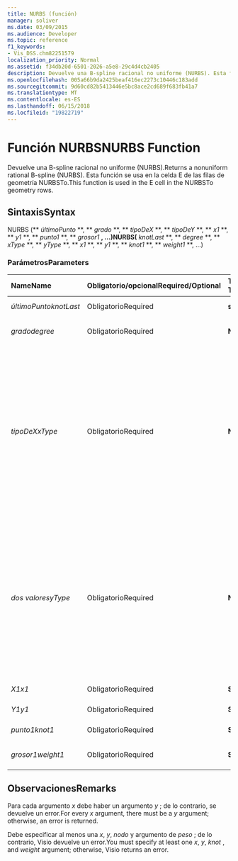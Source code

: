 ```yaml
---
title: NURBS (función)
manager: soliver
ms.date: 03/09/2015
ms.audience: Developer
ms.topic: reference
f1_keywords:
- Vis_DSS.chm82251579
localization_priority: Normal
ms.assetid: f34db20d-6501-2026-a5e8-29c4d4cb2405
description: Devuelve una B-spline racional no uniforme (NURBS). Esta función se usa en la celda E de las filas de geometría NURBSTo.
ms.openlocfilehash: 005a66b9da2425beaf416ec2273c10446c183add
ms.sourcegitcommit: 9d60cd82b5413446e5bc8ace2cd689f683fb41a7
ms.translationtype: MT
ms.contentlocale: es-ES
ms.lasthandoff: 06/15/2018
ms.locfileid: "19822719"
---
```

# <a name="nurbs-function"></a><span data-ttu-id="77b1b-104">Función NURBS</span><span class="sxs-lookup"><span data-stu-id="77b1b-104">NURBS Function</span></span>

<span data-ttu-id="77b1b-105">Devuelve una B-spline racional no uniforme (NURBS).</span><span class="sxs-lookup"><span data-stu-id="77b1b-105">Returns a nonuniform rational B-spline (NURBS).</span></span> <span data-ttu-id="77b1b-106">Esta función se usa en la celda E de las filas de geometría NURBSTo.</span><span class="sxs-lookup"><span data-stu-id="77b1b-106">This function is used in the E cell in the NURBSTo geometry rows.</span></span>
  
## <a name="syntax"></a><span data-ttu-id="77b1b-107">Sintaxis</span><span class="sxs-lookup"><span data-stu-id="77b1b-107">Syntax</span></span>

<span data-ttu-id="77b1b-108">NURBS (** *últimoPunto* **, ** *grado* **, ** *tipoDeX* **, ** *tipoDeY* **, ** *x1* **, ** *y1* **, ** *punto1* **, ** *grosor1* **, …)</span><span class="sxs-lookup"><span data-stu-id="77b1b-108">NURBS(** *knotLast* **, ** *degree* **, ** *xType* **, ** *yType* **, ** *x1* **, ** *y1* **, ** *knot1* **, ** *weight1* **, ...)</span></span> 
  
### <a name="parameters"></a><span data-ttu-id="77b1b-109">Parámetros</span><span class="sxs-lookup"><span data-stu-id="77b1b-109">Parameters</span></span>

|<span data-ttu-id="77b1b-110">**Name**</span><span class="sxs-lookup"><span data-stu-id="77b1b-110">**Name**</span></span>|<span data-ttu-id="77b1b-111">**Obligatorio/opcional**</span><span class="sxs-lookup"><span data-stu-id="77b1b-111">**Required/Optional**</span></span>|<span data-ttu-id="77b1b-112">**Tipo de datos**</span><span class="sxs-lookup"><span data-stu-id="77b1b-112">**Data Type**</span></span>|<span data-ttu-id="77b1b-113">**Descripción**</span><span class="sxs-lookup"><span data-stu-id="77b1b-113">**Description**</span></span>|
|:-----|:-----|:-----|:-----|
| <span data-ttu-id="77b1b-114">_últimoPunto_</span><span class="sxs-lookup"><span data-stu-id="77b1b-114">_knotLast_</span></span> <br/> |<span data-ttu-id="77b1b-115">Obligatorio</span><span class="sxs-lookup"><span data-stu-id="77b1b-115">Required</span></span>  <br/> |<span data-ttu-id="77b1b-116">**string**</span><span class="sxs-lookup"><span data-stu-id="77b1b-116">**string**</span></span> <br/> | <span data-ttu-id="77b1b-117">El último nodo.</span><span class="sxs-lookup"><span data-stu-id="77b1b-117">The last knot.</span></span>  <br/> |
| <span data-ttu-id="77b1b-118">_grado_</span><span class="sxs-lookup"><span data-stu-id="77b1b-118">_degree_</span></span> <br/> |<span data-ttu-id="77b1b-119">Obligatorio</span><span class="sxs-lookup"><span data-stu-id="77b1b-119">Required</span></span>  <br/> |<span data-ttu-id="77b1b-120">**Numeric**</span><span class="sxs-lookup"><span data-stu-id="77b1b-120">**Numeric**</span></span> <br/> |<span data-ttu-id="77b1b-121">El grado de la spline.</span><span class="sxs-lookup"><span data-stu-id="77b1b-121">The spline's degree.</span></span>  <br/> |
| <span data-ttu-id="77b1b-122">_tipoDeX_</span><span class="sxs-lookup"><span data-stu-id="77b1b-122">_xType_</span></span> <br/> |<span data-ttu-id="77b1b-123">Obligatorio</span><span class="sxs-lookup"><span data-stu-id="77b1b-123">Required</span></span>  <br/> |<span data-ttu-id="77b1b-124">**Numérico**</span><span class="sxs-lookup"><span data-stu-id="77b1b-124">**Numeric**</span></span> <br/> |<span data-ttu-id="77b1b-125">Especifica cómo interpretar los datos de entrada de _x_ .</span><span class="sxs-lookup"><span data-stu-id="77b1b-125">Specifies how to interpret the  _x_ input data.</span></span> <span data-ttu-id="77b1b-126">Si el _valor de tipoDeX_ es 0, todos los datos de entrada de _x_ se interpreta como un porcentaje del ancho.</span><span class="sxs-lookup"><span data-stu-id="77b1b-126">If  _xType_ is 0, all  _x_ input data is interpreted as a percentage of Width.</span></span> <span data-ttu-id="77b1b-127">Si _es 1,_ todos los datos de entrada de _x_ se interpreta como coordenadas locales.</span><span class="sxs-lookup"><span data-stu-id="77b1b-127">If  _xType_ is 1, all  _x_ input data is interpreted as local coordinates.</span></span>  <br/> |
| <span data-ttu-id="77b1b-128">_dos valores_</span><span class="sxs-lookup"><span data-stu-id="77b1b-128">_yType_</span></span> <br/> |<span data-ttu-id="77b1b-129">Obligatorio</span><span class="sxs-lookup"><span data-stu-id="77b1b-129">Required</span></span>  <br/> |<span data-ttu-id="77b1b-130">**Numérico**</span><span class="sxs-lookup"><span data-stu-id="77b1b-130">**Numeric**</span></span> <br/> |<span data-ttu-id="77b1b-131">Especifica cómo interpretar los datos de entrada de _y_ .</span><span class="sxs-lookup"><span data-stu-id="77b1b-131">Specifies how to interpret the  _y_ input data.</span></span> <span data-ttu-id="77b1b-132">Si _es 0,_ todos los datos de entrada _y_ se interpreta como un porcentaje del alto.</span><span class="sxs-lookup"><span data-stu-id="77b1b-132">If  _yType_ is 0, all  _y_ input data is interpreted as a percentage of Height.</span></span> <span data-ttu-id="77b1b-133">Si _es 1,_ todos los datos de entrada de _y_ se interpretan como coordenadas locales.</span><span class="sxs-lookup"><span data-stu-id="77b1b-133">If  _yType_ is 1, all  _y_ input data is interpreted as local coordinates.</span></span>  <br/> |
| <span data-ttu-id="77b1b-134">_X1_</span><span class="sxs-lookup"><span data-stu-id="77b1b-134">_x1_</span></span> <br/> |<span data-ttu-id="77b1b-135">Obligatorio</span><span class="sxs-lookup"><span data-stu-id="77b1b-135">Required</span></span>  <br/> |<span data-ttu-id="77b1b-136">**String**</span><span class="sxs-lookup"><span data-stu-id="77b1b-136">**String**</span></span> <br/> |<span data-ttu-id="77b1b-137">Una coordenada x.</span><span class="sxs-lookup"><span data-stu-id="77b1b-137">An x-coordinate.</span></span>  <br/> |
| <span data-ttu-id="77b1b-138">_Y1_</span><span class="sxs-lookup"><span data-stu-id="77b1b-138">_y1_</span></span> <br/> |<span data-ttu-id="77b1b-139">Obligatorio</span><span class="sxs-lookup"><span data-stu-id="77b1b-139">Required</span></span>  <br/> |<span data-ttu-id="77b1b-140">**String**</span><span class="sxs-lookup"><span data-stu-id="77b1b-140">**String**</span></span> <br/> |<span data-ttu-id="77b1b-141">Una coordenada y.</span><span class="sxs-lookup"><span data-stu-id="77b1b-141">A y-coordinate.</span></span>  <br/> |
| <span data-ttu-id="77b1b-142">_punto1_</span><span class="sxs-lookup"><span data-stu-id="77b1b-142">_knot1_</span></span> <br/> |<span data-ttu-id="77b1b-143">Obligatorio</span><span class="sxs-lookup"><span data-stu-id="77b1b-143">Required</span></span>  <br/> |<span data-ttu-id="77b1b-144">**String**</span><span class="sxs-lookup"><span data-stu-id="77b1b-144">**String**</span></span> <br/> |<span data-ttu-id="77b1b-145">Un nodo de la spline B.</span><span class="sxs-lookup"><span data-stu-id="77b1b-145">A knot on the B-spline.</span></span>  <br/> |
| <span data-ttu-id="77b1b-146">_grosor1_</span><span class="sxs-lookup"><span data-stu-id="77b1b-146">_weight1_</span></span> <br/> |<span data-ttu-id="77b1b-147">Obligatorio</span><span class="sxs-lookup"><span data-stu-id="77b1b-147">Required</span></span>  <br/> |<span data-ttu-id="77b1b-148">**String**</span><span class="sxs-lookup"><span data-stu-id="77b1b-148">**String**</span></span> <br/> |<span data-ttu-id="77b1b-149">Un grosor de la spline B.</span><span class="sxs-lookup"><span data-stu-id="77b1b-149">A weight on the B-spline.</span></span>  <br/> |
   
## <a name="remarks"></a><span data-ttu-id="77b1b-150">Observaciones</span><span class="sxs-lookup"><span data-stu-id="77b1b-150">Remarks</span></span>

<span data-ttu-id="77b1b-151">Para cada argumento *x* debe haber un argumento *y* ; de lo contrario, se devuelve un error.</span><span class="sxs-lookup"><span data-stu-id="77b1b-151">For every  *x*  argument, there must be a  *y*  argument; otherwise, an error is returned.</span></span> 
  
<span data-ttu-id="77b1b-152">Debe especificar al menos una *x*, *y*, *nodo* y argumento de *peso* ; de lo contrario, Visio devuelve un error.</span><span class="sxs-lookup"><span data-stu-id="77b1b-152">You must specify at least one  *x*, *y*, *knot*  , and  *weight*  argument; otherwise, Visio returns an error.</span></span> 
  

